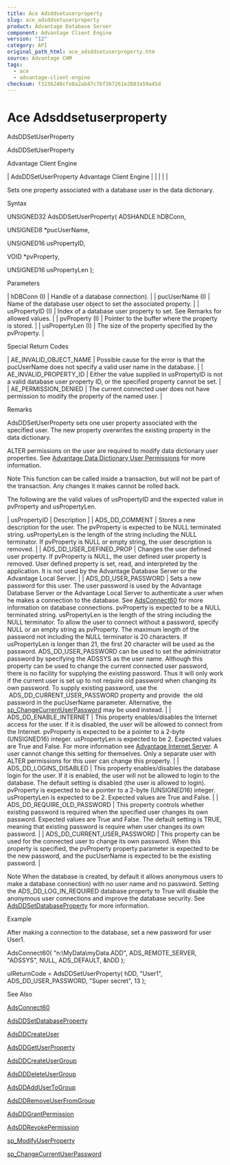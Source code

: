 ```yaml
---
title: Ace Adsddsetuserproperty
slug: ace_adsddsetuserproperty
product: Advantage Database Server
component: Advantage Client Engine
version: "12"
category: API
original_path_html: ace_adsddsetuserproperty.htm
source: Advantage CHM
tags:
  - ace
  - advantage-client-engine
checksum: f3236248cfe8a2ab47c76f367261e2883a59a45d
---
```


# Ace Adsddsetuserproperty

AdsDDSetUserProperty

AdsDDSetUserProperty

Advantage Client Engine

| AdsDDSetUserProperty  Advantage Client Engine |  |  |  |  |

Sets one property associated with a database user in the data dictionary.

Syntax

UNSIGNED32 AdsDDSetUserProperty( ADSHANDLE hDBConn,

UNSIGNED8 \*pucUserName,

UNSIGNED16 usPropertyID,

VOID \*pvProperty,

UNSIGNED16 usPropertyLen );

Parameters

| hDBConn (I) | Handle of a database connection). |
| pucUserName (I) | Name of the database user object to set the associated property. |
| usPropertyID (I) | Index of a database user property to set. See Remarks for allowed values. |
| pvProperty (I) | Pointer to the buffer where the property is stored. |
| usPropertyLen (I) | The size of the property specified by the pvProperty. |

Special Return Codes

| AE\_INVALID\_OBJECT\_NAME | Possible cause for the error is that the pucUserName does not specify a valid user name in the database. |
| AE\_INVALID\_PROPERTY\_ID | Either the value supplied in usPropertyID is not a valid database user property ID, or the specified property cannot be set. |
| AE\_PERMISSION\_DENIED | The current connected user does not have permission to modify the property of the named user. |

Remarks

AdsDDSetUserProperty sets one user property associated with the specified user. The new property overwrites the existing property in the data dictionary.

ALTER permissions on the user are required to modify data dictionary user properties. See [Advantage Data Dictionary User Permissions](master_advantage_data_dictionary_user_permissions.md) for more information.

Note This function can be called inside a transaction, but will not be part of the transaction. Any changes it makes cannot be rolled back.

The following are the valid values of usPropertyID and the expected value in pvProperty and usPropertyLen.

| usPropertyID | Description |
| ADS\_DD\_COMMENT | Stores a new description for the user. The pvProperty is expected to be NULL terminated string. usPropertyLen is the length of the string including the NULL terminator. If pvProperty is NULL or empty string, the user description is removed. |
| ADS\_DD\_USER\_DEFINED\_PROP | Changes the user defined user property. If pvProperty is NULL, the user defined user property is removed. User defined property is set, read, and interpreted by the application. It is not used by the Advantage Database Server or the Advantage Local Server. |
| ADS\_DD\_USER\_PASSWORD | Sets a new password for this user. The user password is used by the Advantage Database Server or the Advantage Local Server to authenticate a user when he makes a connection to the database. See [AdsConnect60](ace_adsconnect60.md) for more information on database connections. pvProperty is expected to be a NULL terminated string. usPropertyLen is the length of the string including the NULL terminator. To allow the user to connect without a password, specify NULL or an empty string as pvProperty. The maximum length of the password not including the NULL terminator is 20 characters. If usPropertyLen is longer than 21, the first 20 character will be used as the password. ADS\_DD\_USER\_PASSWORD can be used to set the administrator password by specifying the ADSSYS as the user name.  Although this property can be used to change the current connected user password, there is no facility for supplying the existing password. Thus it will only work if the current user is set up to not require old password when changing its own password. To supply existing password, use the  ADS\_DD\_CURRENT\_USER\_PASSWORD property and provide  the old password in the pucUserName parameter. Alternative, the [sp\_ChangeCurrentUserPassword](master_sp_changecurrentuserpassword.md) may be used instead. |
| ADS\_DD\_ENABLE\_INTERNET | This property enables/disables the Internet access for the user. If it is disabled, the user will be allowed to connect from the Internet. pvProperty is expected to be a pointer to a 2-byte (UNSIGNED16) integer. usPropertyLen is expected to be 2. Expected values are True and False. For more information see [Advantage Internet Server](master_advantage_internet_server_overview.md). A user cannot change this setting for themselves. Only a separate user with ALTER permissions for this user can change this property. |
| ADS\_DD\_LOGINS\_DISABLED | This property enables/disables the database login for the user. If it is enabled, the user will not be allowed to login to the database. The default setting is disabled (the user is allowed to login). pvProperty is expected to be a pointer to a 2-byte (UNSIGNED16) integer. usPropertyLen is expected to be 2. Expected values are True and False. |
| ADS\_DD\_REQUIRE\_OLD\_PASSWORD | This property controls whether existing password is required when the specified user changes its own password. Expected values are True and False. The default setting is TRUE, meaning that existing password is require when user changes its own password. |
| ADS\_DD\_CURRENT\_USER\_PASSWORD | This property can be used for the connected user to change its own password. When this property is specified, the pvProperty property parameter is expected to be the new password, and the pucUserName is expected to be the existing password. |

Note When the database is created, by default it allows anonymous users to make a database connection) with no user name and no password. Setting the ADS\_DD\_LOG\_IN\_REQUIRED database property to True will disable the anonymous user connections and improve the database security. See [AdsDDSetDatabaseProperty](ace_adsddsetdatabaseproperty.md) for more information.

Example

After making a connection to the database, set a new password for user User1.

AdsConnect60( "n:\\MyData\\myData.ADD", ADS\_REMOTE\_SERVER, "ADSSYS", NULL, ADS\_DEFAULT, &hDD );

ulReturnCode = AdsDDSetUserProperty( hDD, "User1", ADS\_DD\_USER\_PASSWORD, "Super secret", 13 );

See Also

[AdsConnect60](ace_adsconnect60.md)

[AdsDDSetDatabaseProperty](ace_adsddsetdatabaseproperty.md)

[AdsDDCreateUser](ace_adsddcreateuser.md)

[AdsDDGetUserProperty](ace_adsddgetuserproperty.md)

[AdsDDCreateUserGroup](ace_adsddcreateusergroup.md)

[AdsDDDeleteUserGroup](ace_adsdddeleteusergroup.md)

[AdsDDAddUserToGroup](ace_adsddaddusertogroup.md)

[AdsDDRemoveUserFromGroup](ace_adsddremoveuserfromgroup.md)

[AdsDDGrantPermission](ace_adsddgrantpermission.md)

[AdsDDRevokePermission](ace_adsddrevokepermission.md)

[sp\_ModifyUserProperty](master_sp_modifyuserproperty.md)

[sp\_ChangeCurrentUserPassword](master_sp_changecurrentuserpassword.md)

